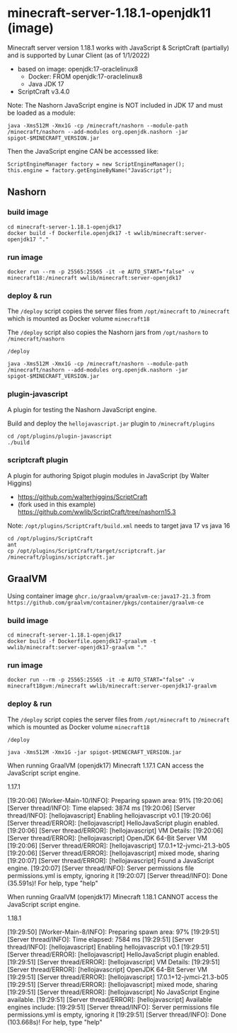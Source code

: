 # minecraft-server-1.18.1-openjdk11 (image)

Minecraft server version 1.18.1 works with JavaScript & ScriptCraft (partially) and is supported by Lunar Client (as of 1/1/2022)
- based on image: openjdk:17-oraclelinux8
  - Docker: FROM openjdk:17-oraclelinux8
  - Java JDK 17
- ScriptCraft v3.4.0

Note: The Nashorn JavaScript engine is NOT included in JDK 17 and must be loaded as a module:
```
java -Xms512M -Xmx1G -cp /minecraft/nashorn --module-path /minecraft/nashorn --add-modules org.openjdk.nashorn -jar spigot-$MINECRAFT_VERSION.jar
```

Then the JavaScript engine CAN be accesssed like:
```
ScriptEngineManager factory = new ScriptEngineManager();
this.engine = factory.getEngineByName("JavaScript");
```

## Nashorn

### build image
```
cd minecraft-server-1.18.1-openjdk17
docker build -f Dockerfile.openjdk17 -t wwlib/minecraft:server-openjdk17 "."
```

### run image
```
docker run --rm -p 25565:25565 -it -e AUTO_START="false" -v minecraft18:/minecraft wwlib/minecraft:server-openjdk17
```

### deploy & run
The `/deploy` script copies the server files from `/opt/minecraft` to `/minecraft` which is mounted as Docker volume `minecraft18`

The `/deploy` script also copies the Nashorn jars from `/opt/nashorn` to `/minecraft/nashorn`

```
/deploy

java -Xms512M -Xmx1G -cp /minecraft/nashorn --module-path /minecraft/nashorn --add-modules org.openjdk.nashorn -jar spigot-$MINECRAFT_VERSION.jar
```

### plugin-javascript
A plugin for testing the Nashorn JavaScript engine.

Build and deploy the `hellojavascript.jar` plugin to `/minecraft/plugins`

```
cd /opt/plugins/plugin-javascript
./build
```

### scriptcraft plugin
A plugin for authoring Spigot plugin modules in JavaScript (by Walter Higgins)
- https://github.com/walterhiggins/ScriptCraft
- (fork used in this example) https://github.com/wwlib/ScriptCraft/tree/nashorn15.3

Note: `/opt/plugins/ScriptCraft/build.xml` needs to target java 17 vs java 16

```
cd /opt/plugins/ScriptCraft
ant
cp /opt/plugins/ScriptCraft/target/scriptcraft.jar /minecraft/plugins/scriptcraft.jar
```

## GraalVM

Using container image `ghcr.io/graalvm/graalvm-ce:java17-21.3` from `https://github.com/graalvm/container/pkgs/container/graalvm-ce`

### build image
```
cd minecraft-server-1.18.1-openjdk17
docker build -f Dockerfile.openjdk17-graalvm -t wwlib/minecraft:server-openjdk17-graalvm "."
```

### run image
```
docker run --rm -p 25565:25565 -it -e AUTO_START="false" -v minecraft18gvm:/minecraft wwlib/minecraft:server-openjdk17-graalvm
```

### deploy & run
The `/deploy` script copies the server files from `/opt/minecraft` to `/minecraft` which is mounted as Docker volume `minecraft18`

```
/deploy

java -Xms512M -Xmx1G -jar spigot-$MINECRAFT_VERSION.jar
```

When running GraalVM (openjdk17) Minecraft 1.17.1 CAN access the JavaScript script engine.

1.17.1

[19:20:06] [Worker-Main-10/INFO]: Preparing spawn area: 91%
[19:20:06] [Server thread/INFO]: Time elapsed: 3874 ms
[19:20:06] [Server thread/INFO]: [hellojavascript] Enabling hellojavascript v0.1
[19:20:06] [Server thread/ERROR]: [hellojavascript] HelloJavaScript plugin enabled.
[19:20:06] [Server thread/ERROR]: [hellojavascript] VM Details:
[19:20:06] [Server thread/ERROR]: [hellojavascript] OpenJDK 64-Bit Server VM
[19:20:06] [Server thread/ERROR]: [hellojavascript] 17.0.1+12-jvmci-21.3-b05
[19:20:06] [Server thread/ERROR]: [hellojavascript] mixed mode, sharing
[19:20:07] [Server thread/ERROR]: [hellojavascript] Found a JavaScript engine.
[19:20:07] [Server thread/INFO]: Server permissions file permissions.yml is empty, ignoring it
[19:20:07] [Server thread/INFO]: Done (35.591s)! For help, type "help"

When running GraalVM (openjdk17) Minecraft 1.18.1 CANNOT access the JavaScript script engine.

1.18.1

[19:29:50] [Worker-Main-8/INFO]: Preparing spawn area: 97%
[19:29:51] [Server thread/INFO]: Time elapsed: 7584 ms
[19:29:51] [Server thread/INFO]: [hellojavascript] Enabling hellojavascript v0.1
[19:29:51] [Server thread/ERROR]: [hellojavascript] HelloJavaScript plugin enabled.
[19:29:51] [Server thread/ERROR]: [hellojavascript] VM Details:
[19:29:51] [Server thread/ERROR]: [hellojavascript] OpenJDK 64-Bit Server VM
[19:29:51] [Server thread/ERROR]: [hellojavascript] 17.0.1+12-jvmci-21.3-b05
[19:29:51] [Server thread/ERROR]: [hellojavascript] mixed mode, sharing
[19:29:51] [Server thread/ERROR]: [hellojavascript] No JavaScript Engine available.
[19:29:51] [Server thread/ERROR]: [hellojavascript] Available engines include:
[19:29:51] [Server thread/INFO]: Server permissions file permissions.yml is empty, ignoring it
[19:29:51] [Server thread/INFO]: Done (103.668s)! For help, type "help"